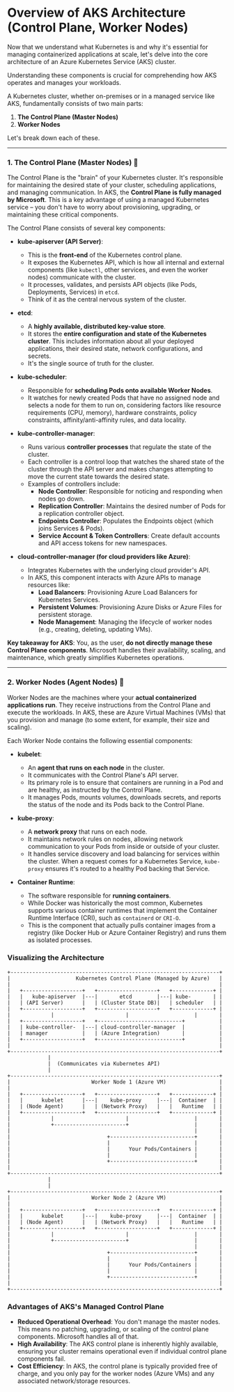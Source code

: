 # Overview of AKS Architecture (Control Plane, Worker Nodes)

Now that we understand what Kubernetes is and why it's essential for managing containerized applications at scale, let's delve into the core architecture of an Azure Kubernetes Service (AKS) cluster. 

Understanding these components is crucial for comprehending how AKS operates and manages your workloads.

A Kubernetes cluster, whether on-premises or in a managed service like AKS, fundamentally consists of two main parts:

1.  **The Control Plane (Master Nodes)**
2.  **Worker Nodes**

Let's break down each of these.

-----

### 1\. The Control Plane (Master Nodes) 🧠

The Control Plane is the "brain" of your Kubernetes cluster. It's responsible for maintaining the desired state of your cluster, scheduling applications, and managing communication. In AKS, the **Control Plane is fully managed by Microsoft**. This is a key advantage of using a managed Kubernetes service – you don't have to worry about provisioning, upgrading, or maintaining these critical components.

The Control Plane consists of several key components:

  * **kube-apiserver (API Server)**:

      * This is the **front-end** of the Kubernetes control plane.
      * It exposes the Kubernetes API, which is how all internal and external components (like `kubectl`, other services, and even the worker nodes) communicate with the cluster.
      * It processes, validates, and persists API objects (like Pods, Deployments, Services) in `etcd`.
      * Think of it as the central nervous system of the cluster.

  * **etcd**:

      * A **highly available, distributed key-value store**.
      * It stores the **entire configuration and state of the Kubernetes cluster**. This includes information about all your deployed applications, their desired state, network configurations, and secrets.
      * It's the single source of truth for the cluster.

  * **kube-scheduler**:

      * Responsible for **scheduling Pods onto available Worker Nodes**.
      * It watches for newly created Pods that have no assigned node and selects a node for them to run on, considering factors like resource requirements (CPU, memory), hardware constraints, policy constraints, affinity/anti-affinity rules, and data locality.

  * **kube-controller-manager**:

      * Runs various **controller processes** that regulate the state of the cluster.
      * Each controller is a control loop that watches the shared state of the cluster through the API server and makes changes attempting to move the current state towards the desired state.
      * Examples of controllers include:
          * **Node Controller**: Responsible for noticing and responding when nodes go down.
          * **Replication Controller**: Maintains the desired number of Pods for a replication controller object.
          * **Endpoints Controller**: Populates the Endpoints object (which joins Services & Pods).
          * **Service Account & Token Controllers**: Create default accounts and API access tokens for new namespaces.

  * **cloud-controller-manager (for cloud providers like Azure)**:

      * Integrates Kubernetes with the underlying cloud provider's API.
      * In AKS, this component interacts with Azure APIs to manage resources like:
          * **Load Balancers**: Provisioning Azure Load Balancers for Kubernetes Services.
          * **Persistent Volumes**: Provisioning Azure Disks or Azure Files for persistent storage.
          * **Node Management**: Managing the lifecycle of worker nodes (e.g., creating, deleting, updating VMs).

**Key takeaway for AKS**: You, as the user, **do not directly manage these Control Plane components**. Microsoft handles their availability, scaling, and maintenance, which greatly simplifies Kubernetes operations.

-----

### 2\. Worker Nodes (Agent Nodes) 👷

Worker Nodes are the machines where your **actual containerized applications run**. They receive instructions from the Control Plane and execute the workloads. In AKS, these are Azure Virtual Machines (VMs) that you provision and manage (to some extent, for example, their size and scaling).

Each Worker Node contains the following essential components:

  * **kubelet**:

      * An **agent that runs on each node** in the cluster.
      * It communicates with the Control Plane's API server.
      * Its primary role is to ensure that containers are running in a Pod and are healthy, as instructed by the Control Plane.
      * It manages Pods, mounts volumes, downloads secrets, and reports the status of the node and its Pods back to the Control Plane.

  * **kube-proxy**:

      * A **network proxy** that runs on each node.
      * It maintains network rules on nodes, allowing network communication to your Pods from inside or outside of your cluster.
      * It handles service discovery and load balancing for services within the cluster. When a request comes for a Kubernetes Service, `kube-proxy` ensures it's routed to a healthy Pod backing that Service.

  * **Container Runtime**:

      * The software responsible for **running containers**.
      * While Docker was historically the most common, Kubernetes supports various container runtimes that implement the Container Runtime Interface (CRI), such as `containerd` or `CRI-O`.
      * This is the component that actually pulls container images from a registry (like Docker Hub or Azure Container Registry) and runs them as isolated processes.

### Visualizing the Architecture

```
+-------------------------------------------------------------------+
|                     Kubernetes Control Plane (Managed by Azure)   |
|                                                                   |
|   +-------------------+   +-------------------+   +-------------+ |
|   |   kube-apiserver  |---|       etcd        |---| kube-       | |
|   | (API Server)      |   | (Cluster State DB)|   | scheduler   | |
|   +-------------------+   +-------------------+   +-------------+ |
|             |                       |                     |       |
|   +-------------------+   +---------------------------+           |
|   | kube-controller-  |---| cloud-controller-manager  |           |
|   | manager           |   | (Azure Integration)       |           |
|   +-------------------+   +---------------------------+           |
|                                                                   |
+-------------------------------------------------------------------+
             |
             |  (Communicates via Kubernetes API)
             |
+-------------------------------------------------------------------+
|                          Worker Node 1 (Azure VM)                 |
|                                                                   |
|   +-------------------+   +-------------------+   +-------------+ |
|   |      kubelet      |---|    kube-proxy     |---|  Container  | |
|   | (Node Agent)      |   | (Network Proxy)   |   |   Runtime   | |
|   +-------------------+   +-------------------+   +-------------+ |
|             |                       |                     |       |
|             +-----------------------+                     |       |
|                                                           |       |
|                               +---------------------------+       |
|                               |                           |       |
|                               |      Your Pods/Containers |       |
|                               |                           |       |
|                               +---------------------------+       |
|                                                                   |
+-------------------------------------------------------------------+
             |
             |
+-------------------------------------------------------------------+
|                          Worker Node 2 (Azure VM)                 |
|                                                                   |
|   +-------------------+   +-------------------+   +-------------+ |
|   |      kubelet      |---|    kube-proxy     |---|  Container  | |
|   | (Node Agent)      |   | (Network Proxy)   |   |   Runtime   | |
|   +-------------------+   +-------------------+   +-------------+ |
|             |                       |                     |       |
|             +-----------------------+                     |       |
|                                                           |       |
|                               +---------------------------+       |
|                               |                           |       |
|                               |      Your Pods/Containers |       |
|                               |                           |       |
|                               +---------------------------+       |
|                                                                   |
+-------------------------------------------------------------------+
```

### Advantages of AKS's Managed Control Plane

  * **Reduced Operational Overhead**: You don't manage the master nodes. This means no patching, upgrading, or scaling of the control plane components. Microsoft handles all of that.
  * **High Availability**: The AKS control plane is inherently highly available, ensuring your cluster remains operational even if individual control plane components fail.
  * **Cost Efficiency**: In AKS, the control plane is typically provided free of charge, and you only pay for the worker nodes (Azure VMs) and any associated network/storage resources.
